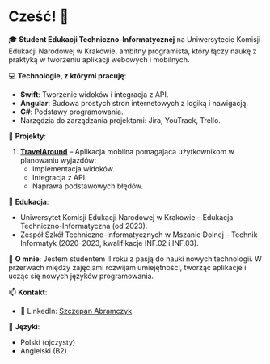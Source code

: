 # Cześć! 👋

🎓 **Student Edukacji Techniczno-Informatycznej** na Uniwersytecie Komisji Edukacji Narodowej w Krakowie, ambitny programista, który łączy naukę z praktyką w tworzeniu aplikacji webowych i mobilnych.

💻 **Technologie, z którymi pracuję**:
- **Swift**: Tworzenie widoków i integracja z API.
- **Angular**: Budowa prostych stron internetowych z logiką i nawigacją.
- **C#**: Podstawy programowania.
- Narzędzia do zarządzania projektami: Jira, YouTrack, Trello.

🌟 **Projekty**:
1. **[TravelAround](https://github.com/UnluckyKredens/TravelAround)** – Aplikacja mobilna pomagająca użytkownikom w planowaniu wyjazdów:
   - Implementacja widoków.
   - Integracja z API.
   - Naprawa podstawowych błędów.

📘 **Edukacja**:
- Uniwersytet Komisji Edukacji Narodowej w Krakowie – Edukacja Techniczno-Informatyczna (od 2023).
- Zespół Szkół Techniczno-Informatycznych w Mszanie Dolnej – Technik Informatyk (2020–2023, kwalifikacje INF.02 i INF.03).

🌱 **O mnie**:
Jestem studentem II roku z pasją do nauki nowych technologii. W przerwach między zajęciami rozwijam umiejętności, tworząc aplikacje i ucząc się nowych języków programowania.

📫 **Kontakt**:
- 💼 LinkedIn: [Szczepan Abramczyk](https://www.linkedin.com/in/szczepan-abramczyk-67174b208/)

📌 **Języki**:
- Polski (ojczysty)
- Angielski (B2)

